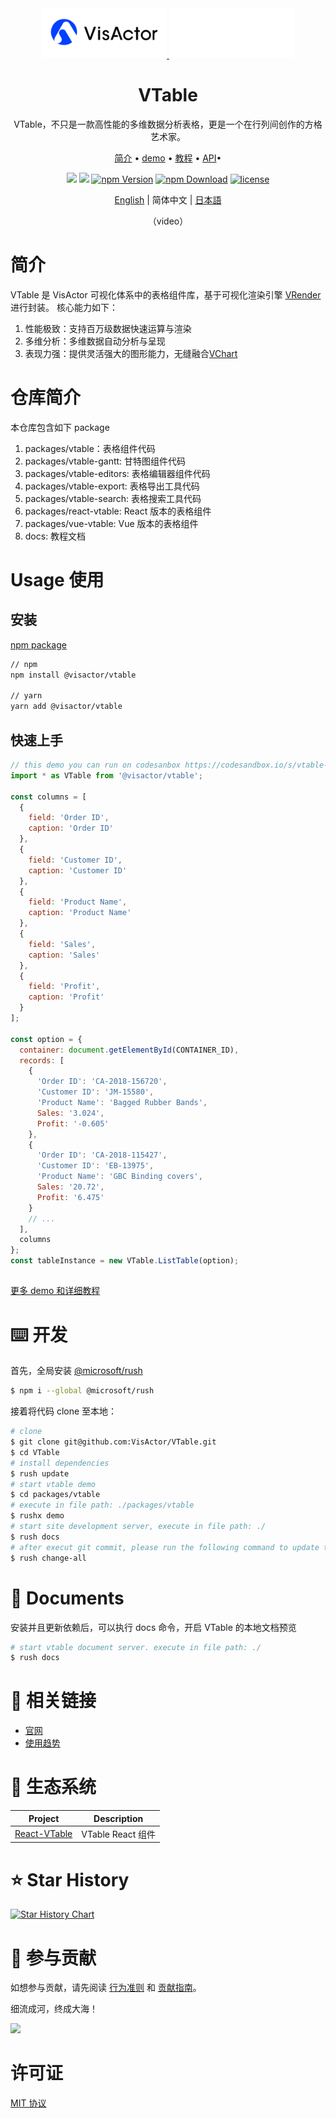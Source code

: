 <div align="center">
  <a href="https://github.com/VisActor#gh-light-mode-only" target="_blank">
    <img alt="VisActor Logo" width="200" src="https://github.com/VisActor/.github/blob/main/profile/logo_500_200_light.svg"/>
  </a>
  <a href="https://github.com/VisActor#gh-dark-mode-only" target="_blank">
    <img alt="VisActor Logo" width="200" src="https://github.com/VisActor/.github/blob/main/profile/logo_500_200_dark.svg"/>
  </a>
</div>

<div align="center">
  <h1>VTable</h1>
</div>

<div align="center">

VTable，不只是一款高性能的多维数据分析表格，更是一个在行列间创作的方格艺术家。

<p align="center">
  <a href="https://visactor.io/vtable">简介</a> •
  <a href="https://visactor.io/vtable/example">demo</a> •
  <a href="https://visactor.io/vtable/guide/Getting_Started/Getting_Started">教程</a> •
  <a href="https://visactor.io/vtable/option/ListTable">API</a>•
</p>

![](https://github.com/visactor/vtable/actions/workflows/bug-server.yml/badge.svg)
![](https://github.com/visactor/vtable/actions/workflows/unit-test.yml/badge.svg)
[![npm Version](https://img.shields.io/npm/v/@visactor/vtable.svg)](https://www.npmjs.com/package/@visactor/vtable)
[![npm Download](https://img.shields.io/npm/dm/@visactor/vtable.svg)](https://www.npmjs.com/package/@visactor/vtable)
[![license](https://img.shields.io/badge/license-MIT-blue.svg)](https://github.com/visactor/vtable/blob/main/LICENSE)

</div>

<div align="center">

[English](./README.md) | 简体中文 | [日本語](./README.ja-JP.md)

</div>

<div align="center">

（video）

</div>

# 简介

VTable 是 VisActor 可视化体系中的表格组件库，基于可视化渲染引擎 [VRender](https://github.com/VisActor/VRender) 进行封装。
核心能力如下：

1. 性能极致：支持百万级数据快速运算与渲染
2. 多维分析：多维数据自动分析与呈现
3. 表现力强：提供灵活强大的图形能力，无缝融合[VChart](https://github.com/VisActor/VChart)

# 仓库简介

本仓库包含如下 package

1. packages/vtable：表格组件代码
2. packages/vtable-gantt: 甘特图组件代码
3. packages/vtable-editors: 表格编辑器组件代码
4. packages/vtable-export: 表格导出工具代码
5. packages/vtable-search: 表格搜索工具代码
6. packages/react-vtable: React 版本的表格组件
7. packages/vue-vtable: Vue 版本的表格组件
8. docs: 教程文档

# Usage 使用

## 安装

[npm package](https://www.npmjs.com/package/@visactor/vtable)

```bash
// npm
npm install @visactor/vtable

// yarn
yarn add @visactor/vtable
```

## 快速上手

```javascript
// this demo you can run on codesanbox https://codesandbox.io/s/vtable-simple-demo-g8q738
import * as VTable from '@visactor/vtable';

const columns = [
  {
    field: 'Order ID',
    caption: 'Order ID'
  },
  {
    field: 'Customer ID',
    caption: 'Customer ID'
  },
  {
    field: 'Product Name',
    caption: 'Product Name'
  },
  {
    field: 'Sales',
    caption: 'Sales'
  },
  {
    field: 'Profit',
    caption: 'Profit'
  }
];

const option = {
  container: document.getElementById(CONTAINER_ID),
  records: [
    {
      'Order ID': 'CA-2018-156720',
      'Customer ID': 'JM-15580',
      'Product Name': 'Bagged Rubber Bands',
      Sales: '3.024',
      Profit: '-0.605'
    },
    {
      'Order ID': 'CA-2018-115427',
      'Customer ID': 'EB-13975',
      'Product Name': 'GBC Binding covers',
      Sales: '20.72',
      Profit: '6.475'
    }
    // ...
  ],
  columns
};
const tableInstance = new VTable.ListTable(option);
```

##

[更多 demo 和详细教程](https://visactor.io/vtable)

# ⌨️ 开发

首先，全局安装 [@microsoft/rush](https://rushjs.io/pages/intro/get_started/)

```bash
$ npm i --global @microsoft/rush
```

接着将代码 clone 至本地：

```bash
# clone
$ git clone git@github.com:VisActor/VTable.git
$ cd VTable
# install dependencies
$ rush update
# start vtable demo
$ cd packages/vtable
# execute in file path: ./packages/vtable
$ rushx demo
# start site development server, execute in file path: ./
$ rush docs
# after execut git commit, please run the following command to update the change log. Please execute in file path: ./
$ rush change-all
```

# 📖 Documents

安装并且更新依赖后，可以执行 docs 命令，开启 VTable 的本地文档预览

```bash
# start vtable document server. execute in file path: ./
$ rush docs
```

# 🔗 相关链接

- [官网](https://visactor.io/vtable)
- [使用趋势](https://npm-compare.com/@visactor/vtable)

# 💫 生态系统

| Project                                                                      | Description       |
| ---------------------------------------------------------------------------- | ----------------- |
| [React-VTable](https://www.visactor.io/vtable/guide/Developer_Ecology/react) | VTable React 组件 |

# ⭐️ Star History

[![Star History Chart](https://api.star-history.com/svg?repos=visactor/vtable&type=Date)](https://star-history.com/#visactor/vtable&Date)

# 🤝 参与贡献

如想参与贡献，请先阅读 [行为准则](./CODE_OF_CONDUCT.md) 和 [贡献指南](./CONTRIBUTING.zh-CN.md)。

细流成河，终成大海！

<a href="https://github.com/visactor/vtable/graphs/contributors"><img src="https://contrib.rocks/image?repo=visactor/vtable" /></a>

# 许可证

[MIT 协议](./LICENSE)
